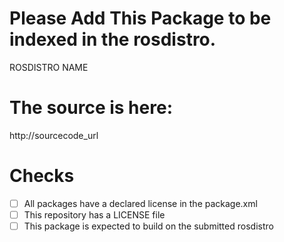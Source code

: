<!--- Templated for adding a package to be indexed in a rosdistro: http://wiki.ros.org/rosdistro/Tutorials/Indexing%20Your%20ROS%20Repository%20for%20Documentation%20Generation -->

# Please Add This Package to be indexed in the rosdistro.

ROSDISTRO NAME

# The source is here: 

http://sourcecode_url



# Checks
 - [ ] All packages have a declared license in the package.xml
 - [ ] This repository has a LICENSE file
 - [ ] This package is expected to build on the submitted rosdistro
